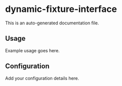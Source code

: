 # dynamic-fixture-interface

This is an auto-generated documentation file.

## Usage

Example usage goes here.

## Configuration

Add your configuration details here.